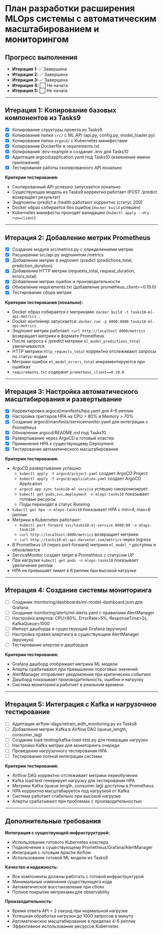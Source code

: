 # План разработки расширения MLOps системы с автоматическим масштабированием и мониторингом

## Прогресс выполнения

- **Итерация 1:** ✅ Завершена
- **Итерация 2:** ✅ Завершена  
- **Итерация 3:** ✅ Завершена
- **Итерация 4:** ⬜ Не начата
- **Итерация 5:** ⬜ Не начата

---

## Итерация 1: Копирование базовых компонентов из Tasks9
- [x] Копирование структуры проекта из Tasks9
- [x] Копирование папки `src/` с ML API (api.py, config.py, model_loader.py)
- [x] Копирование папки `argocd/` с Kubernetes манифестами
- [x] Копирование Dockerfile и requirements.txt
- [x] Копирование .env-example и создание .env для Tasks10
- [x] Адаптация argocd/application.yaml под Tasks10 (изменение имени приложения)
- [x] Тестирование работы скопированного API локально

**Критерии тестирования:**
- Скопированный API успешно запускается локально
- Существующая модель из Tasks9 корректно работает (POST /predict возвращает результат)
- Эндпоинты /predict и /health работают корректно (статус 200)
- Docker образ собирается без ошибок (`docker build` успешен)
- Kubernetes манифесты проходят валидацию (`kubectl apply --dry-run=client`)

---

## Итерация 2: Добавление метрик Prometheus
- [x] Создание модуля src/metrics.py с определениями метрик
- [x] Расширение src/api.py эндпоинтом /metrics
- [x] Добавление метрик в эндпоинт /predict (predictions_total, prediction_duration)
- [x] Добавление HTTP метрик (requests_total, request_duration, errors_total)
- [x] Добавление метрик ошибок и производительности
- [x] Обновление requirements.txt (добавление prometheus_client==0.19.0)
- [x] Тестирование сбора метрик

**Критерии тестирования (локально):**
- Docker образ собирается с метриками: `docker build -t tasks10-ml-api:metrics .`
- Docker контейнер запускается: `docker run -p 8000:8000 tasks10-ml-api:metrics`
- Эндпоинт метрик работает: `curl http://localhost:8000/metrics` возвращает метрики в формате Prometheus
- После запроса к /predict метрики `ml_model_predictions_total` увеличиваются
- HTTP метрики `http_requests_total` корректно отслеживают запросы по статус-кодам
- Метрики ошибок `ml_model_errors_total` инкрементируются при ошибках
- `requirements.txt` содержит `prometheus_client==0.19.0`

---

## Итерация 3: Настройка автоматического масштабирования и развертывание
- [x] Корректировка argocd/manifests/hpa.yaml для 4-6 реплик
- [x] Настройка триггеров HPA на CPU > 80% и Memory > 70%
- [x] Создание argocd/manifests/servicemonitor.yaml для интеграции с Prometheus
- [x] Обновление argocd/README.md под Tasks10
- [x] Развертывание через ArgoCD в готовый кластер
- [x] Применение HPA к существующему Deployment
- [x] Тестирование автоматического масштабирования

**Критерии тестирования:**
- ArgoCD развертывание успешно:
  - `kubectl apply -f argocd/project.yaml` создает ArgoCD Project
  - `kubectl apply -f argocd/application.yaml` создает ArgoCD Application
  - `argocd app sync tasks10-ml-service` успешно синхронизирует
  - `kubectl get pods,svc,deployment -n mlops-tasks10` показывает готовые ресурсы
  - Поды переходят в статус Running
- `kubectl get hpa -n mlops-tasks10` показывает HPA с min=4, max=6 реплик
- Метрики в Kubernetes работают:
  - `kubectl port-forward svc/tasks10-ml-service 8000:80 -n mlops-tasks10`
  - `curl http://localhost:8000/metrics` возвращает метрики
  - `curl http://tasks10-ml-api.darveter.com/metrics` через Ingress
- В Prometheus UI (через port-forward) метрики `ml_model_*` доступны и обновляются
- ServiceMonitor создает target в Prometheus с статусом UP
- При нагрузке `kubectl get pods -n mlops-tasks10` показывает увеличение реплик
- HPA не превышает лимит в 6 реплик при высокой нагрузке

---

## Итерация 4: Создание системы мониторинга
- [ ] Создание monitoring/dashboards/ml-model-dashboard.json для Grafana
- [ ] Создание monitoring/alerts/ml-alerts.yaml с правилами AlertManager
- [ ] Настройка алертов: CPU>80%, ErrorRate>5%, ResponseTime>2s, KafkaQueue>1000
- [ ] Импорт дашборда в существующий Grafana (вручную)
- [ ] Настройка правил алертинга в существующем AlertManager (вручную)
- [ ] Тестирование алертов и дашбордов

**Критерии тестирования:**
- Grafana дашборд отображает метрики ML модели
- Алерты срабатывают при превышении пороговых значений
- AlertManager отправляет уведомления при критических событиях
- Дашборд показывает производительность, ошибки и нагрузку
- Система мониторинга работает в реальном времени

---

## Итерация 5: Интеграция с Kafka и нагрузочное тестирование
- [ ] Адаптация airflow-dags/retrain_with_monitoring.py из Tasks8
- [ ] Добавление метрик Kafka в Airflow DAG (queue_length, consumer_lag)
- [ ] Создание load-testing/kafka-load-test.py для генерации нагрузки
- [ ] Настройка Kafka метрик для мониторинга очереди
- [ ] Проведение нагрузочного тестирования HPA
- [ ] Тестирование полной интеграции системы

**Критерии тестирования:**
- Airflow DAG корректно отслеживает метрики переобучения
- Kafka load test генерирует нагрузку для тестирования HPA
- Метрики Kafka (queue length, consumer lag) доступны в Prometheus
- HPA корректно масштабируется под нагрузкой от Kafka
- Система работает стабильно при высокой нагрузке
- Алерты срабатывают при проблемах с производительностью

---

## Дополнительные требования

**Интеграция с существующей инфраструктурой:**
- Использование готового Kubernetes кластера
- Подключение к существующему Prometheus/Grafana/AlertManager
- Интеграция с готовым Apache Airflow
- Использование готовой ML модели из Tasks9

**Качество и надежность:**
- Все компоненты должны работать с готовой инфраструктурой
- Минимальные изменения существующего кода
- Автоматическое восстановление при сбоях
- Полное покрытие метриками для observability

**Производительность:**
- Время ответа API < 2 секунд при нормальной нагрузке
- Успешная обработка нагрузки до 1000 запросов в минуту
- Автоматическое масштабирование в пределах 4-6 реплик
- Эффективное использование ресурсов Kubernetes
